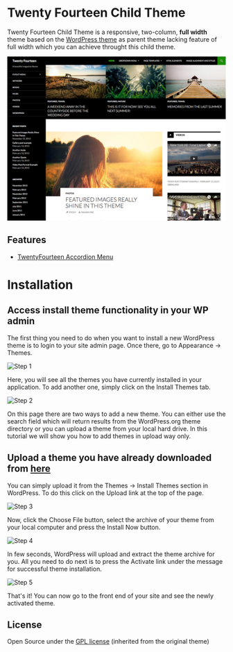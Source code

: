 # Twenty Fourteen Child Theme

Twenty Fourteen Child Theme is a responsive, two-column, **full width** theme based on the [WordPress theme](https://wordpress.org/themes/twentyfourteen) as parent theme lacking feature of full width which you can achieve throught this child theme.

![Twenty Fourteen Child Theme](screenshot.png "Twenty Fourteen Child Theme Full Width")

## Features

- [TwentyFourteen Accordion Menu](https://github.com/ataylorme/TwentyFourteen-accordion-menu) 

# Installation

## Access install theme functionality in your WP admin

The first thing you need to do when you want to install a new WordPress theme is to login to your site admin page. Once there, go to Appearance -> Themes.

![Step 1](https://www.siteground.com/img/knox/tutorials/uploaded_images/images/wordpress/thms1.jpg "Step 1")

Here, you will see all the themes you have currently installed in your application. To add another one, simply click on the Install Themes tab.

![Step 2](https://www.siteground.com/img/knox/tutorials/uploaded_images/images/wordpress/thms2.jpg "Step 2")

On this page there are two ways to add a new theme. You can either use the search field which will return results from the WordPress.org theme directory or you can upload a theme from your local hard drive. In this tutorial we will show you how to add themes in upload way only.

## Upload a theme you have already downloaded from [here](https://github.com/codemovement/twenty-fourteen-full-width/archive/master.zip)

You can simply upload it from the Themes -> Install Themes section in WordPress. To do this click on the Upload link at the top of the page.

![Step 3](https://www.siteground.com/img/knox/tutorials/uploaded_images/images/wordpress/thms7.jpg "Step 3")

Now, click the Choose File button, select the archive of your theme from your local computer and press the Install Now button.

![Step 4](https://www.siteground.com/img/knox/tutorials/uploaded_images/images/wordpress/thms8.jpg "Step 4")

In few seconds, WordPress will upload and extract the theme archive for you. All you need to do next is to press the Activate link under the message for successful theme installation.

![Step 5](https://www.siteground.com/img/knox/tutorials/uploaded_images/images/wordpress/thms9.jpg "Step 5")

That's it! You can now go to the front end of your site and see the newly activated theme.

## License

Open Source under the [GPL license](LICENSE.md) (inherited from the original theme)